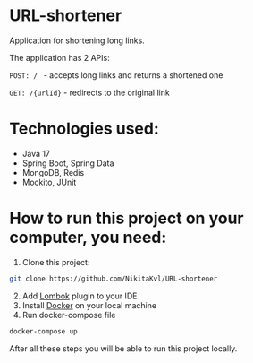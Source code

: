 # URL-shortener

Application for shortening long links.

The application has 2 APIs:

`POST: / ` - accepts long links and returns a shortened one

`GET: /{urlId}` - redirects to the original link

# Technologies used:
- Java 17
- Spring Boot, Spring Data
- MongoDB, Redis
- Mockito, JUnit

# How to run this project on your computer, you need:
1. Clone this project:
```bash
git clone https://github.com/NikitaKvl/URL-shortener
```
2. Add [Lombok](https://projectlombok.org/setup/overview) plugin to your IDE
3. Install [Docker](https://www.docker.com/products/docker-desktop/) on your local machine
4. Run docker-compose file
```bash
docker-compose up
```

After all these steps you will be able to run this project locally.
